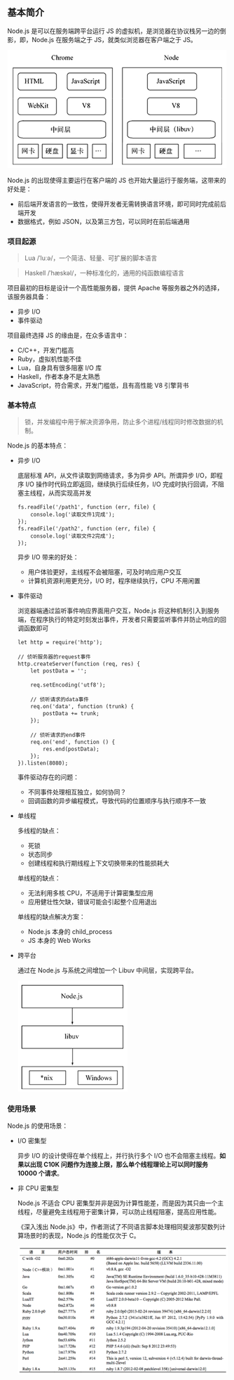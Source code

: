 ## 基本简介

Node.js 是可以在服务端跨平台运行 JS 的虚拟机，是浏览器在协议栈另一边的倒影，即，Node.js 在服务端之于 JS，就类似浏览器在客户端之于 JS。

![img](./images/9602.png)

Node.js 的出现使得主要运行在客户端的 JS 也开始大量运行于服务端，这带来的好处是：

* 前后端开发语言的一致性，使得开发者无需转换语言环境，即可同时完成前后端开发
* 数据格式，例如 JSON，以及第三方包，可以同时在前后端通用

### 项目起源

> Lua  /ˈluːə/，一个简洁、轻量、可扩展的脚本语言

> Haskell /ˈhæskəl/，一种标准化的，通用的纯函数编程语言

项目最初的目标是设计一个高性能服务器，提供 Apache 等服务器之外的选择，该服务器具备：

* 异步 I/O
* 事件驱动

项目最终选择 JS 的缘由是，在众多语言中：

* C/C++，开发门槛高
* Ruby，虚拟机性能不佳
* Lua，自身具有很多阻塞 I/O 库
* Haskell，作者本身不是太熟悉
* JavaScript，符合需求，开发门槛低，且有高性能 V8 引擎背书

### 基本特点

> 锁，并发编程中用于解决资源争用，防止多个进程/线程同时修改数据的机制。

Node.js 的基本特点：

* 异步 I/O

  底层标准 API，从文件读取到网络请求，多为异步 API。所谓异步 I/O，即程序 I/O 操作时代码立即返回，继续执行后续任务，I/O 完成时执行回调，不阻塞主线程，从而实现高并发

  ```
  fs.readFile('/path1', function (err, file) {
      console.log('读取文件1完成');
  });
  fs.readFile('/path2', function (err, file) {
      console.log('读取文件2完成');
  });
  ```

  异步 I/O 带来的好处：

  * 用户体验更好，主线程不会被阻塞，可及时响应用户交互
  * 计算机资源利用更充分，I/O 时，程序继续执行，CPU 不用闲置

* 事件驱动

  浏览器端通过监听事件响应界面用户交互，Node.js 将这种机制引入到服务端，在程序执行的特定时刻发出事件，开发者只需要监听事件并防止响应的回调函数即可

  ```
  let http = require('http');
  
  // 侦听服务器的request事件
  http.createServer(function (req, res) {
      let postData = '';
      
      req.setEncoding('utf8');
  
      // 侦听请求的data事件 
      req.on('data', function (trunk) {
          postData += trunk;
      });
  
      // 侦听请求的end事件
      req.on('end', function () {
          res.end(postData);
      });
  }).listen(8080);
  ```

  事件驱动存在的问题：

  * 不同事件处理相互独立，如何协同？
  * 回调函数的异步编程模式，导致代码的位置顺序与执行顺序不一致

* 单线程

  多线程的缺点：

  * 死锁
  * 状态同步
  * 创建线程和执行期线程上下文切换带来的性能损耗大

  单线程的缺点：

  * 无法利用多核 CPU，不适用于计算密集型应用
  * 应用健壮性欠缺，错误可能会引起整个应用退出

  单线程的缺点解决方案：

  * Node.js 本身的 child_process
  * JS 本身的 Web Works

* 跨平台

  通过在 Node.js 与系统之间增加一个 Libuv 中间层，实现跨平台。

  ![img](./images/9603.png)

### 使用场景

Node.js 的使用场景：

* I/O 密集型

  异步 I/O 的设计使得在单个线程上，并行执行多个 I/O 也不会阻塞主线程。**如果以出现 C10K 问题作为连接上限，那么单个线程理论上可以同时服务 10000 个请求**。

* 非 CPU 密集型

  Node.js 不适合 CPU 密集型并非是因为计算性能差，而是因为其只由一个主线程，尽量避免主线程用于密集计算，可以防止线程阻塞，提高应用性能。

  《深入浅出 Node.js》中，作者测试了不同语言脚本处理相同斐波那契数列计算场景时的表现，Node.js 的性能仅次于 C。

  ![img](./images/9604.png)

















































